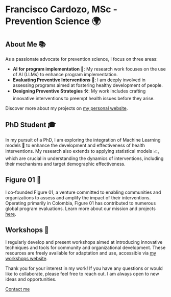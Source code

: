 # Francisco Cardozo, MSc - Prevention Science 🌍

## About Me 📚
As a passionate advocate for prevention science, I focus on three areas:

- **AI for program implementation** 🤖: My research work focuses on the use of AI (LLMs) to enhance program implementation. 
- **Evaluating Preventive Interventions** 🧐: I am deeply involved in assessing programs aimed at fostering healthy development of people.
- **Designing Preventive Strategies** 🛠️: My work includes crafting innovative interventions to preempt health issues before they arise.

Discover more about my projects on [my personal website](https://focardozom.github.io).

## PhD Student 🎓
In my pursuit of a PhD, I am exploring the integration of Machine Learning models 🤖 to enhance the development and effectiveness of health interventions. My research also extends to applying statistical models 📈, which are crucial in understanding the dynamics of interventions, including their mechanisms and target demographic effectiveness.

## Figure 01 🏢
I co-founded Figure 01, a venture committed to enabling communities and organizations to assess and amplify the impact of their interventions. Operating primarily in Colombia, Figure 01 has contributed to numerous global program evaluations. Learn more about our mission and projects [here](https://www.figura01.com).

## Workshops 🚧
I regularly develop and present workshops aimed at introducing innovative techniques and tools for community and organizational development. These resources are freely available for adaptation and use, accessible via [my workshops website](https://focardozom.github.io/workshops/).

Thank you for your interest in my work! If you have any questions or would like to collaborate, please feel free to reach out. I am always open to new ideas and opportunities.

[Contact me](mailto:foc9@miami.edu)
